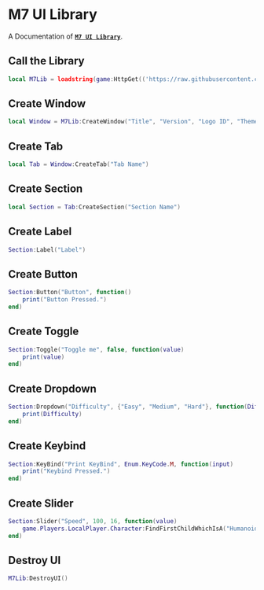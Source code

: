 # M7 UI Library 
A Documentation of **[`M7 UI Library`](https://github.com/M7/M7-UI-Library)**.

## Call the Library
```lua
local M7Lib = loadstring(game:HttpGet(('https://raw.githubusercontent.com/M7ilan/M7-UI-Library/main/Source.lua')))()
```

## Create Window
```lua
local Window = M7Lib:CreateWindow("Title", "Version", "Logo ID", "Theme")
```

## Create Tab
```lua
local Tab = Window:CreateTab("Tab Name")
```

## Create Section
```lua
local Section = Tab:CreateSection("Section Name")
```

## Create Label
```lua
Section:Label("Label")
```

## Create Button
```lua
Section:Button("Button", function()
    print("Button Pressed.")
end)
```

## Create Toggle
```lua
Section:Toggle("Toggle me", false, function(value)
    print(value)
end)
```

## Create Dropdown
```lua
Section:Dropdown("Difficulty", {"Easy", "Medium", "Hard"}, function(Difficulty)
    print(Difficulty)
end)
```

## Create Keybind
```lua
Section:KeyBind("Print KeyBind", Enum.KeyCode.M, function(input)
    print("Keybind Pressed.")
end)
```

## Create Slider
```lua
Section:Slider("Speed", 100, 16, function(value)
    game.Players.LocalPlayer.Character:FindFirstChildWhichIsA("Humanoid").WalkSpeed = value
end)
```

## Destroy UI
```lua
M7Lib:DestroyUI()
```
